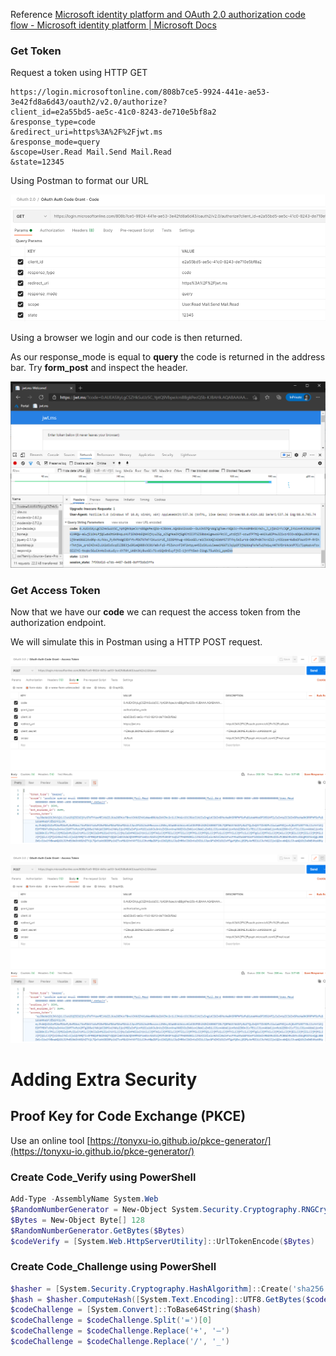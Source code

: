Reference [Microsoft identity platform and OAuth 2.0 authorization code flow - Microsoft identity platform | Microsoft Docs](https://docs.microsoft.com/en-us/azure/active-directory/develop/v2-oauth2-auth-code-flow)

### Get Token
Request a token using HTTP GET
```
https://login.microsoftonline.com/808b7ce5-9924-441e-ae53-3e42fd8a6d43/oauth2/v2.0/authorize?
client_id=e2a55bd5-ae5c-41c0-8243-de710e5bf8a2
&response_type=code
&redirect_uri=https%3A%2F%2Fjwt.ms
&response_mode=query
&scope=User.Read Mail.Send Mail.Read
&state=12345
```
Using Postman to format our URL

![Lab Overview](https://github.com/MasonTorres/AnAuthenticationLab/blob/master/img/AuthFlows-AuthGrantFlowGet.png)

Using a browser we login and our code is then returned.

As our response_mode is equal to **query** the code is returned in the address bar.  Try **form_post** and inspect the header.

![Lab Overview](https://github.com/MasonTorres/AnAuthenticationLab/blob/master/img/AuthFlows-AuthGrantFlowCode.png)

### Get Access Token
Now that we have our **code** we can request the access token from the authorization endpoint. 

We will simulate this in Postman using a HTTP POST request.

![Lab Overview](https://github.com/MasonTorres/AnAuthenticationLab/blob/master/img/AuthFlows-AuthGrantFlowGetAccessToken01.png)

![Lab Overview](https://github.com/MasonTorres/AnAuthenticationLab/blob/master/img/AuthFlows-AuthGrantFlowGetAccessToken02.png)

# Adding Extra Security
## Proof Key for Code Exchange (PKCE)

Use an online tool [https://tonyxu-io.github.io/pkce-generator/](https://tonyxu-io.github.io/pkce-generator/)

### Create Code_Verify using PowerShell
```powershell
Add-Type -AssemblyName System.Web
$RandomNumberGenerator = New-Object System.Security.Cryptography.RNGCryptoServiceProvider
$Bytes = New-Object Byte[] 128
$RandomNumberGenerator.GetBytes($Bytes)
$codeVerify = [System.Web.HttpServerUtility]::UrlTokenEncode($Bytes)
```

### Create Code_Challenge using PowerShell
```powershell
$hasher = [System.Security.Cryptography.HashAlgorithm]::Create('sha256')
$hash = $hasher.ComputeHash([System.Text.Encoding]::UTF8.GetBytes($codeVerify))
$codeChallenge = [System.Convert]::ToBase64String($hash)
$codeChallenge = $codeChallenge.Split('=')[0]
$codeChallenge = $codeChallenge.Replace('+', '–')
$codeChallenge = $codeChallenge.Replace('/', '_')
```